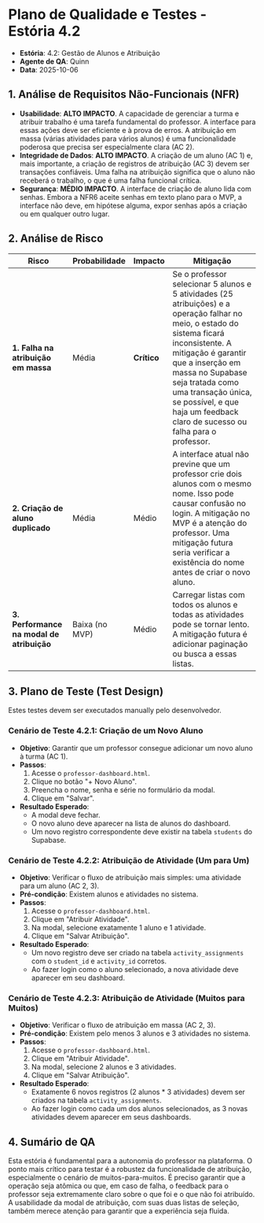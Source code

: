 # Plano de Qualidade e Testes - Estória 4.2

- **Estória**: 4.2: Gestão de Alunos e Atribuição
- **Agente de QA**: Quinn
- **Data**: 2025-10-06

## 1. Análise de Requisitos Não-Funcionais (NFR)

- **Usabilidade**: **ALTO IMPACTO**. A capacidade de gerenciar a turma e atribuir trabalho é uma tarefa fundamental do professor. A interface para essas ações deve ser eficiente e à prova de erros. A atribuição em massa (várias atividades para vários alunos) é uma funcionalidade poderosa que precisa ser especialmente clara (AC 2).
- **Integridade de Dados**: **ALTO IMPACTO**. A criação de um aluno (AC 1) e, mais importante, a criação de registros de atribuição (AC 3) devem ser transações confiáveis. Uma falha na atribuição significa que o aluno não receberá o trabalho, o que é uma falha funcional crítica.
- **Segurança**: **MÉDIO IMPACTO**. A interface de criação de aluno lida com senhas. Embora a NFR6 aceite senhas em texto plano para o MVP, a interface não deve, em hipótese alguma, expor senhas após a criação ou em qualquer outro lugar.

## 2. Análise de Risco

| Risco | Probabilidade | Impacto | Mitigação |
|---|---|---|---|
| **1. Falha na atribuição em massa** | Média | **Crítico** | Se o professor selecionar 5 alunos e 5 atividades (25 atribuições) e a operação falhar no meio, o estado do sistema ficará inconsistente. A mitigação é garantir que a inserção em massa no Supabase seja tratada como uma transação única, se possível, e que haja um feedback claro de sucesso ou falha para o professor. |
| **2. Criação de aluno duplicado** | Média | Médio | A interface atual não previne que um professor crie dois alunos com o mesmo nome. Isso pode causar confusão no login. A mitigação no MVP é a atenção do professor. Uma mitigação futura seria verificar a existência do nome antes de criar o novo aluno. |
| **3. Performance na modal de atribuição** | Baixa (no MVP) | Médio | Carregar listas com todos os alunos e todas as atividades pode se tornar lento. A mitigação futura é adicionar paginação ou busca a essas listas. |

## 3. Plano de Teste (Test Design)

Estes testes devem ser executados manually pelo desenvolvedor.

### Cenário de Teste 4.2.1: Criação de um Novo Aluno
- **Objetivo**: Garantir que um professor consegue adicionar um novo aluno à turma (AC 1).
- **Passos**:
  1.  Acesse o `professor-dashboard.html`.
  2.  Clique no botão "+ Novo Aluno".
  3.  Preencha o nome, senha e série no formulário da modal.
  4.  Clique em "Salvar".
- **Resultado Esperado**:
  - A modal deve fechar.
  - O novo aluno deve aparecer na lista de alunos do dashboard.
  - Um novo registro correspondente deve existir na tabela `students` do Supabase.

### Cenário de Teste 4.2.2: Atribuição de Atividade (Um para Um)
- **Objetivo**: Verificar o fluxo de atribuição mais simples: uma atividade para um aluno (AC 2, 3).
- **Pré-condição**: Existem alunos e atividades no sistema.
- **Passos**:
  1.  Acesse o `professor-dashboard.html`.
  2.  Clique em "Atribuir Atividade".
  3.  Na modal, selecione exatamente 1 aluno e 1 atividade.
  4.  Clique em "Salvar Atribuição".
- **Resultado Esperado**:
  - Um novo registro deve ser criado na tabela `activity_assignments` com o `student_id` e `activity_id` corretos.
  - Ao fazer login como o aluno selecionado, a nova atividade deve aparecer em seu dashboard.

### Cenário de Teste 4.2.3: Atribuição de Atividade (Muitos para Muitos)
- **Objetivo**: Verificar o fluxo de atribuição em massa (AC 2, 3).
- **Pré-condição**: Existem pelo menos 3 alunos e 3 atividades no sistema.
- **Passos**:
  1.  Acesse o `professor-dashboard.html`.
  2.  Clique em "Atribuir Atividade".
  3.  Na modal, selecione 2 alunos e 3 atividades.
  4.  Clique em "Salvar Atribuição".
- **Resultado Esperado**:
  - Exatamente 6 novos registros (2 alunos * 3 atividades) devem ser criados na tabela `activity_assignments`.
  - Ao fazer login como cada um dos alunos selecionados, as 3 novas atividades devem aparecer em seus dashboards.

## 4. Sumário de QA

Esta estória é fundamental para a autonomia do professor na plataforma. O ponto mais crítico para testar é a robustez da funcionalidade de atribuição, especialmente o cenário de muitos-para-muitos. É preciso garantir que a operação seja atômica ou que, em caso de falha, o feedback para o professor seja extremamente claro sobre o que foi e o que não foi atribuído. A usabilidade da modal de atribuição, com suas duas listas de seleção, também merece atenção para garantir que a experiência seja fluida.
